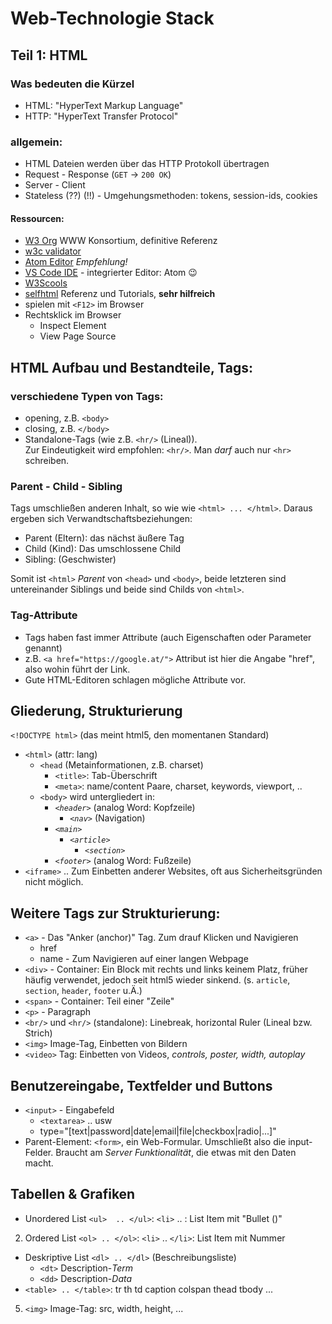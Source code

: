 # Web-Technologie Stack

## **Teil 1: HTML**

### Was bedeuten die Kürzel
- HTML: "HyperText Markup Language"
- HTTP: "HyperText Transfer Protocol"

### allgemein:
- HTML Dateien werden über das HTTP Protokoll übertragen
- Request - Response (`GET` -> `200 OK`)
- Server - Client
- Stateless (??) (!!) - Umgehungsmethoden: tokens, session-ids, cookies

#### Ressourcen:
- [W3 Org](https://www.w3.org/) WWW Konsortium, definitive Referenz
- [w3c validator](https://validator.w3.org/)
- [Atom Editor](https://atom.io)  *Empfehlung!*
- [VS Code IDE](https://code.visualstudio.com/) - integrierter Editor: Atom 😉
- [W3Scools](https://www.w3schools.com/)
- [selfhtml](https://www.selfhtml.org/) Referenz und Tutorials, **sehr hilfreich**
- spielen mit `<F12>` im Browser
- Rechtsklick im Browser
  - Inspect Element
  - View Page Source

## HTML Aufbau und Bestandteile, Tags:

### verschiedene Typen von Tags:
- opening, z.B. `<body>`
- closing, z.B. `</body>`
- Standalone-Tags (wie z.B. `<hr/>` (Lineal)).  
Zur Eindeutigkeit wird empfohlen: `<hr/>`. Man *darf* auch nur `<hr>` schreiben.

### Parent - Child - Sibling
Tags umschließen anderen Inhalt, so wie wie `<html> ... </html>`.
Daraus ergeben sich Verwandtschaftsbeziehungen:
  - Parent (Eltern): das nächst äußere Tag
  - Child (Kind): Das umschlossene Child
  - Sibling: (Geschwister)

Somit ist `<html>` *Parent* von `<head>` und `<body>`, beide letzteren sind untereinander Siblings und beide sind Childs von `<html>`.

### Tag-Attribute
- Tags haben fast immer Attribute (auch Eigenschaften oder Parameter genannt)
- z.B. `<a href="https://google.at/">` Attribut ist hier die Angabe "href", also wohin führt der Link.
- Gute HTML-Editoren schlagen mögliche Attribute vor.

## Gliederung, Strukturierung

`<!DOCTYPE html>` (das meint html5, den momentanen Standard)   
- `<html>` (attr: lang)
  - `<head` (Metainformationen, z.B. charset)
    - `<title>`: Tab-Überschrift
    - `<meta>`: name/content Paare, charset, keywords, viewport, ..
  - `<body>` wird untergliedert in:
    - *`<header>`* (analog Word: Kopfzeile)
      - *`<nav>`* (Navigation)
    - *`<main>`*
      - *`<article>`*
        - *`<section>`*
    - *`<footer>`* (analog Word: Fußzeile)
- `<iframe>` .. Zum Einbetten anderer Websites, oft aus Sicherheitsgründen nicht möglich.

## Weitere Tags zur Strukturierung:
- `<a>` - Das "Anker (anchor)" Tag. Zum drauf Klicken und Navigieren
  - href
  - name - Zum Navigieren auf einer langen Webpage
- `<div>` - Container: Ein Block mit rechts und links keinem Platz, früher häufig verwendet, jedoch seit html5 wieder sinkend. (s. `article`, `section`, `header`, `footer` u.Ä.)
- `<span>` - Container: Teil einer "Zeile"
- `<p>` - Paragraph
- `<br/>` und `<hr/>` (standalone): Linebreak, horizontal Ruler (Lineal bzw. Strich)
- `<img>` Image-Tag, Einbetten von Bildern
- `<video>` Tag: Einbetten von Videos, *controls, poster, width, autoplay*

## Benutzereingabe, Textfelder und Buttons
- `<input>` - Eingabefeld
  - `<textarea>` .. usw
  - type="[text|password|date|email|file|checkbox|radio|...]"
- Parent-Element: `<form>`, ein Web-Formular. Umschließt also die input-Felder. Braucht am *Server Funktionalität*, die etwas mit den Daten macht.

## Tabellen & Grafiken
- Unordered List `<ul>  .. </ul>`: `<li>` .. : List Item mit "Bullet ()"
2. Ordered List `<ol> .. </ol>`: `<li>` .. `</li>`: List Item mit Nummer
- Deskriptive List `<dl> .. </dl>` (Beschreibungsliste)
  - `<dt>` Description-*Term*
  - `<dd>` Description-*Data*
- `<table> .. </table>`: tr th td caption colspan thead tbody ...
5. `<img>` Image-Tag: src, width, height, ...

